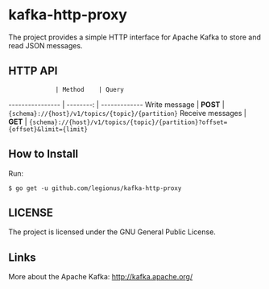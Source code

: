 kafka-http-proxy
================

The project provides a simple HTTP interface for Apache Kafka to store and
read JSON messages.

HTTP API
--------

                 | Method    | Query
---------------- | --------: | -------------
Write message    | **POST**  | `{schema}://{host}/v1/topics/{topic}/{partition}`
Receive messages | **GET**   | `{schema}://{host}/v1/topics/{topic}/{partition}?offset={offset}&limit={limit}`


How to Install
--------------

Run:

    $ go get -u github.com/legionus/kafka-http-proxy


LICENSE
-------

The project is licensed under the GNU General Public License.

Links
-----

More about the Apache Kafka: http://kafka.apache.org/
